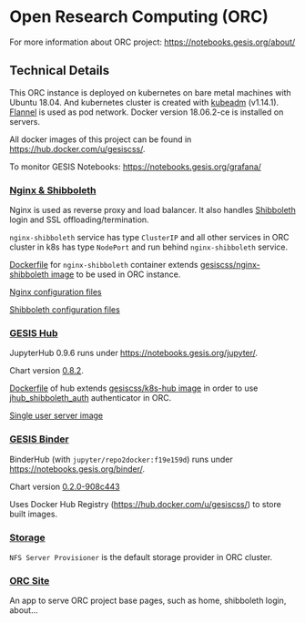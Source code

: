 # Open Research Computing (ORC)

For more information about ORC project: https://notebooks.gesis.org/about/

## Technical Details

This ORC instance is deployed on kubernetes on bare metal machines with Ubuntu 18.04.
And kubernetes cluster is created with [kubeadm](https://kubernetes.io/docs/setup/independent/create-cluster-kubeadm/) 
(v1.14.1).
[Flannel](https://github.com/coreos/flannel/tree/v0.11.0) is used as pod network.
Docker version 18.06.2-ce is installed on servers.

All docker images of this project can be found in https://hub.docker.com/u/gesiscss/.

To monitor GESIS Notebooks: https://notebooks.gesis.org/grafana/

### [Nginx & Shibboleth](/nginx_shibboleth/)

Nginx is used as reverse proxy and load balancer.
It also handles [Shibboleth](https://www.shibboleth.net/) login and
SSL offloading/termination.

`nginx-shibboleth` service has type `ClusterIP` and all other services in ORC cluster in k8s 
has type `NodePort` and run behind `nginx-shibboleth` service.

[Dockerfile](/nginx_shibboleth/docker/Dockerfile) for `nginx-shibboleth` container
extends [gesiscss/nginx-shibboleth image](https://github.com/gesiscss/jhub_shibboleth_auth/tree/master/docker/shibboleth)
to be used in ORC instance.

[Nginx configuration files](/nginx_shibboleth/nginx)

[Shibboleth configuration files](/nginx_shibboleth/shibboleth/conf)

### [GESIS Hub](/gesishub)

JupyterHub 0.9.6 runs under https://notebooks.gesis.org/jupyter/. 

Chart version [0.8.2](https://github.com/jupyterhub/zero-to-jupyterhub-k8s/tree/0.8.2).

[Dockerfile](/jupyterhub/docker/k8s_hub) of hub
extends [gesiscss/k8s-hub image](https://github.com/gesiscss/jhub_shibboleth_auth/tree/master/docker/k8s_hub)
in order to use [jhub_shibboleth_auth](https://github.com/gesiscss/jhub_shibboleth_auth)
authenticator in ORC.

[Single user server image](https://github.com/gesiscss/data_science_image)

### [GESIS Binder](/gesisbinder)

BinderHub (with `jupyter/repo2docker:f19e159d`) runs under https://notebooks.gesis.org/binder/. 

Chart version [0.2.0-908c443](https://github.com/jupyterhub/binderhub/tree/908c443)

Uses Docker Hub Registry (https://hub.docker.com/u/gesiscss/) to store built images.

### [Storage](/storage)

`NFS Server Provisioner` is the default storage provider in ORC cluster.

### [ORC Site](/orc_site)

An app to serve ORC project base pages, such as home, shibboleth login, about...
